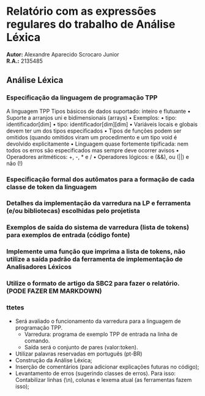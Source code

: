 # Relatório com as expressões regulares do trabalho de Análise Léxica

**Autor:** Alexandre Aparecido Scrocaro Junior \
**R.A.:** 2135485

## Análise Léxica

### Especificação da linguagem de programação TPP

A linguagem TPP
Tipos básicos de dados suportado: inteiro e flutuante
• Suporte a arranjos uni e bidimensionais (arrays)
• Exemplos:
• tipo: identificador[dim]
• tipo: identificador[dim][dim]
• Variáveis locais e globais devem ter um dos tipos especificados
• Tipos de funções podem ser omitidos (quando omitidos viram um
procedimento e um tipo void é devolvido explicitamente
• Linguagem quase fortemente tipificada: nem todos os erros são
especificados mas sempre deve ocorrer avisos
• Operadores aritméticos: +, -, \* e /
• Operadores lógicos: e (&&), ou (||) e não (!)

### Especificação formal dos autômatos para a formação de cada classe de token da linguagem

### Detalhes da implementação da varredura na LP e ferramenta (e/ou bibliotecas) escolhidas pelo projetista

### Exemplos de saída do sistema de varredura (lista de tokens) para exemplos de entrada (código fonte)

### Implemente uma função que imprima a lista de tokens, não utilize a saída padrão da ferramenta de implementação de Analisadores Léxicos

### Utilize o formato de artigo da SBC2 para fazer o relatório. (PODE FAZER EM MARKDOWN)

### ttetes

- Será avaliado o funcionamento da varredura para a linguagem de programação TPP.
  - Varredura: programa de exemplo TPP de entrada na linha de comando.
  - Saída será o conjunto de pares (valor:token).
- Utilizar palavras reservadas em português (pt-BR)
- Construção da Análise Léxica;
- Inserção de comentários (para adicionar explicações futuras no código);
- Levantamento de erros (sugerindo classes de erros). Para isso: Contabilizar linhas (\n), colunas e lexema atual (as ferramentas fazem isso);
